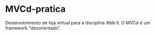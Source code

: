 # MVCd-pratica

Desenvolvimento de loja virtual para a disciplina Web II.
O MVCd é um framework "desorientado".
